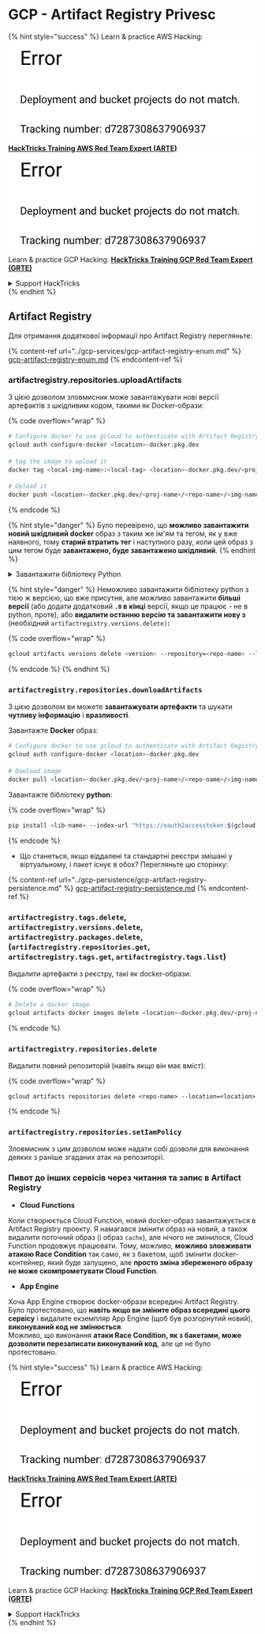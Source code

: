 # GCP - Artifact Registry Privesc

{% hint style="success" %}
Learn & practice AWS Hacking:<img src="../../../.gitbook/assets/image (1) (1).png" alt="" data-size="line">[**HackTricks Training AWS Red Team Expert (ARTE)**](https://training.hacktricks.xyz/courses/arte)<img src="../../../.gitbook/assets/image (1) (1).png" alt="" data-size="line">\
Learn & practice GCP Hacking: <img src="../../../.gitbook/assets/image (2).png" alt="" data-size="line">[**HackTricks Training GCP Red Team Expert (GRTE)**<img src="../../../.gitbook/assets/image (2).png" alt="" data-size="line">](https://training.hacktricks.xyz/courses/grte)

<details>

<summary>Support HackTricks</summary>

* Check the [**subscription plans**](https://github.com/sponsors/carlospolop)!
* **Join the** 💬 [**Discord group**](https://discord.gg/hRep4RUj7f) or the [**telegram group**](https://t.me/peass) or **follow** us on **Twitter** 🐦 [**@hacktricks\_live**](https://twitter.com/hacktricks\_live)**.**
* **Share hacking tricks by submitting PRs to the** [**HackTricks**](https://github.com/carlospolop/hacktricks) and [**HackTricks Cloud**](https://github.com/carlospolop/hacktricks-cloud) github repos.

</details>
{% endhint %}

## Artifact Registry

Для отримання додаткової інформації про Artifact Registry перегляньте:

{% content-ref url="../gcp-services/gcp-artifact-registry-enum.md" %}
[gcp-artifact-registry-enum.md](../gcp-services/gcp-artifact-registry-enum.md)
{% endcontent-ref %}

### artifactregistry.repositories.uploadArtifacts

З цією дозволом зловмисник може завантажувати нові версії артефактів з шкідливим кодом, такими як Docker-образи:

{% code overflow="wrap" %}
```bash
# Configure docker to use gcloud to authenticate with Artifact Registry
gcloud auth configure-docker <location>-docker.pkg.dev

# tag the image to upload it
docker tag <local-img-name>:<local-tag> <location>-docker.pkg.dev/<proj-name>/<repo-name>/<img-name>:<tag>

# Upload it
docker push <location>-docker.pkg.dev/<proj-name>/<repo-name>/<img-name>:<tag>
```
{% endcode %}

{% hint style="danger" %}
Було перевірено, що **можливо завантажити новий шкідливий docker** образ з таким же ім'ям та тегом, як у вже наявного, тому **старий втратить тег** і наступного разу, коли цей образ з цим тегом буде **завантажено, буде завантажено шкідливий**.
{% endhint %}

<details>

<summary>Завантажити бібліотеку Python</summary>

**Почніть з створення бібліотеки для завантаження** (якщо ви можете завантажити останню версію з реєстру, ви можете уникнути цього кроку):

1.  **Налаштуйте структуру вашого проєкту**:

* Створіть новий каталог для вашої бібліотеки, наприклад, `hello_world_library`.
* Усередині цього каталогу створіть ще один каталог з ім'ям вашого пакета, наприклад, `hello_world`.
* Усередині каталогу вашого пакета створіть файл `__init__.py`. Цей файл може бути порожнім або містити ініціалізації для вашого пакета.

```bash
mkdir hello_world_library
cd hello_world_library
mkdir hello_world
touch hello_world/__init__.py
```
2.  **Напишіть код вашої бібліотеки**:

* Усередині каталогу `hello_world` створіть новий файл Python для вашого модуля, наприклад, `greet.py`.
* Напишіть вашу функцію "Hello, World!":

```python
# hello_world/greet.py
def say_hello():
return "Hello, World!"
```
3.  **Створіть файл `setup.py`**:

* У корені вашого каталогу `hello_world_library` створіть файл `setup.py`.
* Цей файл містить метадані про вашу бібліотеку та вказує Python, як її встановити.

```python
# setup.py
from setuptools import setup, find_packages

setup(
name='hello_world',
version='0.1',
packages=find_packages(),
install_requires=[
# Будь-які залежності, які потрібні вашій бібліотеці
],
)
```

**Тепер давайте завантажимо бібліотеку:**

1.  **Скомпілюйте ваш пакет**:

* З кореня вашого каталогу `hello_world_library` виконайте:

```sh
python3 setup.py sdist bdist_wheel
```
2. **Налаштуйте автентифікацію для twine** (використовується для завантаження вашого пакета):
* Переконайтеся, що у вас встановлено `twine` (`pip install twine`).
* Використовуйте `gcloud`, щоб налаштувати облікові дані:

{% code overflow="wrap" %}
````
```sh
twine upload --username 'oauth2accesstoken' --password "$(gcloud auth print-access-token)" --repository-url https://<location>-python.pkg.dev/<project-id>/<repo-name>/ dist/*
```
````
{% endcode %}

3. **Очистіть збірку**
```bash
rm -rf dist build hello_world.egg-info
```
</details>

{% hint style="danger" %}
Неможливо завантажити бібліотеку python з тією ж версією, що вже присутня, але можливо завантажити **більші версії** (або додати додатковий **`.0` в кінці** версії, якщо це працює - не в python, проте), або **видалити останню версію та завантажити нову з** (необхідний `artifactregistry.versions.delete)`**:**

{% code overflow="wrap" %}
```sh
gcloud artifacts versions delete <version> --repository=<repo-name> --location=<location> --package=<lib-name>
```
{% endcode %}
{% endhint %}

### `artifactregistry.repositories.downloadArtifacts`

З цією дозволом ви можете **завантажувати артефакти** та шукати **чутливу інформацію** і **вразливості**.

Завантажте **Docker** образ:
```sh
# Configure docker to use gcloud to authenticate with Artifact Registry
gcloud auth configure-docker <location>-docker.pkg.dev

# Dowload image
docker pull <location>-docker.pkg.dev/<proj-name>/<repo-name>/<img-name>:<tag>
```
Завантажте бібліотеку **python**:

{% code overflow="wrap" %}
```bash
pip install <lib-name> --index-url "https://oauth2accesstoken:$(gcloud auth print-access-token)@<location>-python.pkg.dev/<project-id>/<repo-name>/simple/" --trusted-host <location>-python.pkg.dev --no-cache-dir
```
{% endcode %}

* Що станеться, якщо віддалені та стандартні реєстри змішані у віртуальному, і пакет існує в обох? Перегляньте цю сторінку:

{% content-ref url="../gcp-persistence/gcp-artifact-registry-persistence.md" %}
[gcp-artifact-registry-persistence.md](../gcp-persistence/gcp-artifact-registry-persistence.md)
{% endcontent-ref %}

### `artifactregistry.tags.delete`, `artifactregistry.versions.delete`, `artifactregistry.packages.delete`, (`artifactregistry.repositories.get`, `artifactregistry.tags.get`, `artifactregistry.tags.list`)

Видалити артефакти з реєстру, такі як docker-образи:

{% code overflow="wrap" %}
```bash
# Delete a docker image
gcloud artifacts docker images delete <location>-docker.pkg.dev/<proj-name>/<repo-name>/<img-name>:<tag>
```
{% endcode %}

### `artifactregistry.repositories.delete`

Видалити повний репозиторій (навіть якщо він має вміст):

{% code overflow="wrap" %}
```
gcloud artifacts repositories delete <repo-name> --location=<location>
```
{% endcode %}

### `artifactregistry.repositories.setIamPolicy`

Зловмисник з цим дозволом може надати собі дозволи для виконання деяких з раніше згаданих атак на репозиторії.

### Пивот до інших сервісів через читання та запис в Artifact Registry

* **Cloud Functions**

Коли створюється Cloud Function, новий docker-образ завантажується в Artifact Registry проекту. Я намагався змінити образ на новий, а також видалити поточний образ (і образ `cache`), але нічого не змінилося, Cloud Function продовжує працювати. Тому, можливо, **можливо зловживати атакою Race Condition** так само, як з бакетом, щоб змінити docker-контейнер, який буде запущено, але **просто зміна збереженого образу не може скомпрометувати Cloud Function**.

* **App Engine**

Хоча App Engine створює docker-образи всередині Artifact Registry. Було протестовано, що **навіть якщо ви зміните образ всередині цього сервісу** і видалите екземпляр App Engine (щоб був розгорнутий новий), **виконуваний код не змінюється**.\
Можливо, що виконання **атаки Race Condition, як з бакетами, може дозволити перезаписати виконуваний код**, але це не було протестовано.

{% hint style="success" %}
Learn & practice AWS Hacking:<img src="../../../.gitbook/assets/image (1) (1).png" alt="" data-size="line">[**HackTricks Training AWS Red Team Expert (ARTE)**](https://training.hacktricks.xyz/courses/arte)<img src="../../../.gitbook/assets/image (1) (1).png" alt="" data-size="line">\
Learn & practice GCP Hacking: <img src="../../../.gitbook/assets/image (2).png" alt="" data-size="line">[**HackTricks Training GCP Red Team Expert (GRTE)**<img src="../../../.gitbook/assets/image (2).png" alt="" data-size="line">](https://training.hacktricks.xyz/courses/grte)

<details>

<summary>Support HackTricks</summary>

* Check the [**subscription plans**](https://github.com/sponsors/carlospolop)!
* **Join the** 💬 [**Discord group**](https://discord.gg/hRep4RUj7f) or the [**telegram group**](https://t.me/peass) or **follow** us on **Twitter** 🐦 [**@hacktricks\_live**](https://twitter.com/hacktricks\_live)**.**
* **Share hacking tricks by submitting PRs to the** [**HackTricks**](https://github.com/carlospolop/hacktricks) and [**HackTricks Cloud**](https://github.com/carlospolop/hacktricks-cloud) github repos.

</details>
{% endhint %}
